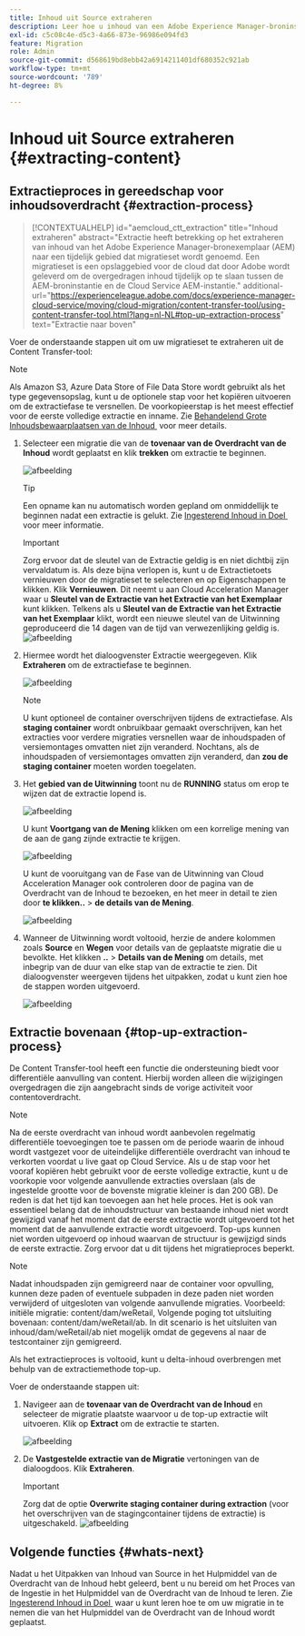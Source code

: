 ```yaml
---
title: Inhoud uit Source extraheren
description: Leer hoe u inhoud van een Adobe Experience Manager-broninstantie (AEM) kunt extraheren om deze later over te brengen naar een Cloud Service AEM-instantie.
exl-id: c5c08c4e-d5c3-4a66-873e-96986e094fd3
feature: Migration
role: Admin
source-git-commit: d568619bd8ebb42a6914211401df680352c921ab
workflow-type: tm+mt
source-wordcount: '789'
ht-degree: 8%

---
```


# Inhoud uit Source extraheren {#extracting-content}

## Extractieproces in gereedschap voor inhoudsoverdracht {#extraction-process}

>[!CONTEXTUALHELP]
>id="aemcloud_ctt_extraction"
>title="Inhoud extraheren"
>abstract="Extractie heeft betrekking op het extraheren van inhoud van het Adobe Experience Manager-bronexemplaar (AEM) naar een tijdelijk gebied dat migratieset wordt genoemd. Een migratieset is een opslaggebied voor de cloud dat door Adobe wordt geleverd om de overgedragen inhoud tijdelijk op te slaan tussen de AEM-broninstantie en de Cloud Service AEM-instantie."
>additional-url="https://experienceleague.adobe.com/docs/experience-manager-cloud-service/moving/cloud-migration/content-transfer-tool/using-content-transfer-tool.html?lang=nl-NL#top-up-extraction-process" text="Extractie naar boven"


Voer de onderstaande stappen uit om uw migratieset te extraheren uit de Content Transfer-tool:

>[!NOTE]
>Als Amazon S3, Azure Data Store of File Data Store wordt gebruikt als het type gegevensopslag, kunt u de optionele stap voor het kopiëren uitvoeren om de extractiefase te versnellen. De voorkopieerstap is het meest effectief voor de eerste volledige extractie en inname. Zie [&#x200B; Behandelend Grote Inhoudsbewaarplaatsen van de Inhoud &#x200B;](/help/journey-migration/content-transfer-tool/using-content-transfer-tool/handling-large-content-repositories.md) voor meer details.

1. Selecteer een migratie die van de **tovenaar van de Overdracht van de Inhoud** wordt geplaatst en klik **trekken** om extractie te beginnen.

   ![afbeelding](/help/journey-migration/content-transfer-tool/assets-ctt/cttcam12.png)

   >[!TIP]
   >Een opname kan nu automatisch worden gepland om onmiddellijk te beginnen nadat een extractie is gelukt. Zie [&#x200B; Ingesterend Inhoud in Doel &#x200B;](/help/journey-migration/content-transfer-tool/using-content-transfer-tool/ingesting-content.md) voor meer informatie.

   >[!IMPORTANT]
   >
   >Zorg ervoor dat de sleutel van de Extractie geldig is en niet dichtbij zijn vervaldatum is. Als deze bijna verlopen is, kunt u de Extractietoets vernieuwen door de migratieset te selecteren en op Eigenschappen te klikken. Klik **Vernieuwen**. Dit neemt u aan Cloud Acceleration Manager waar u **Sleutel van de Extractie van het Extractie van het Exemplaar** kunt klikken. Telkens als u **Sleutel van de Extractie van het Extractie van het Exemplaar** klikt, wordt een nieuwe sleutel van de Uitwinning geproduceerd die 14 dagen van de tijd van verwezenlijking geldig is.
   >![afbeelding](/help/journey-migration/content-transfer-tool/assets-ctt/migrationSetDetails.png)

1. Hiermee wordt het dialoogvenster Extractie weergegeven. Klik **Extraheren** om de extractiefase te beginnen.

   ![afbeelding](/help/journey-migration/content-transfer-tool/assets-ctt/migrationSetExtraction.png)

   >[!NOTE]
   >U kunt optioneel de container overschrijven tijdens de extractiefase. Als **staging container** wordt onbruikbaar gemaakt overschrijven, kan het extracties voor verdere migraties versnellen waar de inhoudspaden of versiemontages omvatten niet zijn veranderd. Nochtans, als de inhoudspaden of versiemontages omvatten zijn veranderd, dan **zou de staging container** moeten worden toegelaten.

1. Het **gebied van de Uitwinning** toont nu de **RUNNING** status om erop te wijzen dat de extractie lopend is.

   ![afbeelding](/help/journey-migration/content-transfer-tool/assets-ctt/cttcam15.png)

   U kunt **Voortgang van de Mening** klikken om een korrelige mening van de aan de gang zijnde extractie te krijgen.

   ![afbeelding](/help/journey-migration/content-transfer-tool/assets-ctt/viewProgress.png)

   U kunt de vooruitgang van de Fase van de Uitwinning van Cloud Acceleration Manager ook controleren door de pagina van de Overdracht van de Inhoud te bezoeken, en het meer in detail te zien door **te klikken..** > **de details van de Mening**.

   ![afbeelding](/help/journey-migration/content-transfer-tool/assets-ctt/cttcam17.png)

1. Wanneer de Uitwinning wordt voltooid, herzie de andere kolommen zoals **Source** en **Wegen** voor details van de geplaatste migratie die u bevolkte. Het klikken **..** > **Details van de Mening** om details, met inbegrip van de duur van elke stap van de extractie te zien. Dit dialoogvenster weergeven tijdens het uitpakken, zodat u kunt zien hoe de stappen worden uitgevoerd.

   ![afbeelding](/help/journey-migration/content-transfer-tool/assets-ctt/cttcam18b.png)


## Extractie bovenaan {#top-up-extraction-process}

De Content Transfer-tool heeft een functie die ondersteuning biedt voor differentiële aanvulling van content. Hierbij worden alleen die wijzigingen overgedragen die zijn aangebracht sinds de vorige activiteit voor contentoverdracht.

>[!NOTE]
>Na de eerste overdracht van inhoud wordt aanbevolen regelmatig differentiële toevoegingen toe te passen om de periode waarin de inhoud wordt vastgezet voor de uiteindelijke differentiële overdracht van inhoud te verkorten voordat u live gaat op Cloud Service. Als u de stap voor het vooraf kopiëren hebt gebruikt voor de eerste volledige extractie, kunt u de voorkopie voor volgende aanvullende extracties overslaan (als de ingestelde grootte voor de bovenste migratie kleiner is dan 200 GB). De reden is dat het tijd kan toevoegen aan het hele proces.
>Het is ook van essentieel belang dat de inhoudstructuur van bestaande inhoud niet wordt gewijzigd vanaf het moment dat de eerste extractie wordt uitgevoerd tot het moment dat de aanvullende extractie wordt uitgevoerd. Top-ups kunnen niet worden uitgevoerd op inhoud waarvan de structuur is gewijzigd sinds de eerste extractie. Zorg ervoor dat u dit tijdens het migratieproces beperkt.

>[!NOTE]
>Nadat inhoudspaden zijn gemigreerd naar de container voor opvulling, kunnen deze paden of eventuele subpaden in deze paden niet worden verwijderd of uitgesloten van volgende aanvullende migraties.
>Voorbeeld: initiële migratie: content/dam/weRetail,
>Volgende poging tot uitsluiting bovenaan: content/dam/weRetail/ab.
>In dit scenario is het uitsluiten van inhoud/dam/weRetail/ab niet mogelijk omdat de gegevens al naar de testcontainer zijn gemigreerd.

Als het extractieproces is voltooid, kunt u delta-inhoud overbrengen met behulp van de extractiemethode top-up.

Voer de onderstaande stappen uit:

1. Navigeer aan de **tovenaar van de Overdracht van de Inhoud** en selecteer de migratie plaatste waarvoor u de top-up extractie wilt uitvoeren. Klik op **Extract** om de extractie te starten.

   ![afbeelding](/help/journey-migration/content-transfer-tool/assets-ctt/cttcam19.png)

1. De **Vastgestelde extractie van de Migratie** vertoningen van de dialoogdoos. Klik **Extraheren**.

   >[!IMPORTANT]
   >Zorg dat de optie **Overwrite staging container during extraction** (voor het overschrijven van de stagingcontainer tijdens de extractie) is uitgeschakeld.
   >![afbeelding](/help/journey-migration/content-transfer-tool/assets-ctt/overwriteStagingContainer.png)


## Volgende functies {#whats-next}

Nadat u het Uitpakken van Inhoud van Source in het Hulpmiddel van de Overdracht van de Inhoud hebt geleerd, bent u nu bereid om het Proces van de Ingestie in het Hulpmiddel van de Overdracht van de Inhoud te leren. Zie [&#x200B; Ingesterend Inhoud in Doel &#x200B;](/help/journey-migration/content-transfer-tool/using-content-transfer-tool/ingesting-content.md) waar u kunt leren hoe te om uw migratie in te nemen die van het Hulpmiddel van de Overdracht van de Inhoud wordt geplaatst.
